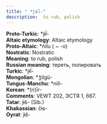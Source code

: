 ```yaml
---
title: " *jɨĺ-"
description:  to rub, polish
---
```


<strong>Proto-Turkic</strong>:  *jɨĺ-<br>
<strong>Altaic etymology</strong>:  Altaic etymology<br>
<strong> Proto-Altaic</strong>:  *ńiĺu ( ~ -o)<br>
<strong>Nostratic</strong>:  Nostratic<br>
<strong>Meaning</strong>:  to rub, polish<br>
<strong>Russian meaning</strong>:  тереть, полировать<br>
<strong>Turkic</strong>:  *jɨĺ-<br>
<strong>Mongolian</strong>:  *ǯilgü-<br>
<strong>Tungus-Manchu</strong>:  *nili-<br>
<strong>Korean</strong>:  *(n)īr-<br>
<strong>Comments</strong>:  VEWT 202, ЭСТЯ 1, 667.<br>
<strong>Tatar</strong>:  jɨš- (Sib.)<br>
<strong>Khakassian</strong>:  čɨs-<br>
<strong>Oyrat</strong>:  jɨš-<br>


